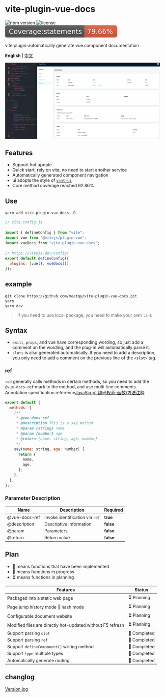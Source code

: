 # vite-plugin-vue-docs

![npm version](https://img.shields.io/npm/v/vite-plugin-vue-docs)
![license](https://img.shields.io/npm/l/vite-plugin-vue-docs)
![jest coverage](./packages/vue-docs/badges/badge-statements.svg)

vite plugin-automatically generate vue component documentation

**English** | [中文](./README.zh.md)

![preview](./preview.png)

## Features

- Support hot update
- Quick start, rely on vite, no need to start another service
- Automatically generated component navigation
- ui adopts the style of <a href='https://youzan.github.io/vant-weapp/#/home'>`vant-ui`</a>
- Core method coverage reached 92.86%

## Use

```shell
yarn add vite-plugin-vue-docs -D
```

```js
// vite.config.js

import { defineConfig } from "vite";
import vue from "@vitejs/plugin-vue";
import vueDocs from "vite-plugin-vue-docs";

// https://vitejs.dev/config/
export default defineConfig({
  plugins: [vue(), vueDocs()],
});
```

## example

```shell
git clone https://github.com/meetqy/vite-plugin-vue-docs.git
yarn
yarn dev
```

> If you need to use local package, you need to make your own `link`

## Syntax

- `emits`, `props`, and vue have corresponding wording, so just add a comment on the wording, and the plug-in will automatically parse it.
- `slots` is also generated automatically. If you need to add a description, you only need to add a comment on the previous line of the `<slot>` tag.

### ref

`red` generally calls methods in certain methods, so you need to add the `@vue-docs-ref` mark to the method, and use multi-line comments.
Annotation specification reference[JavaScript 编码规范-函数/方法注释](http://itmyhome.com/js/han_6570_fang_fa_zhu_shi.html)

```js
export default {
  methods: {
    /**
     * @vue-docs-ref
     * @description This is a say method
     * @param {string} name
     * @param {number} age
     * @return {name: string, age: number}
     */
    say(name: string, age: number) {
      return {
        name,
        age,
      };
    },
  },
};
```

### Parameter Description

| Name          | Description                     | Required  |
| ------------- | ------------------------------- | --------- |
| @vue-docs-ref | Invoke identification via `ref` | **true**  |
| @description  | Descriptive information         | **false** |
| @param        | Parameters                      | **false** |
| @return       | Return value                    | **false** |

## Plan

- 🚀 means functions that have been implemented
- 👷 means functions in progress
- ⏳ means functions in planning

| Features                                                   | Status       |
| ---------------------------------------------------------- | ------------ |
| Packaged into a static web page                            | ⏳ Planning  |
| Page jump history mode &#124;&#124; hash mode              | ⏳ Planning  |
| Configurable document website                              | ⏳ Planning  |
| Modified files are directly hot-updated without F5 refresh | ⏳ Planning  |
| Support parsing `slot`                                     | 🚀 Completed |
| Support parsing `ref`                                      | 🚀 Completed |
| Support `defineComponent()` writing method                 | 🚀 Completed |
| Support `type` multiple types                              | 🚀 Completed |
| Automatically generate routing                             | 🚀 Completed |

## changlog

[Version log](./CHANGELOG.md)
